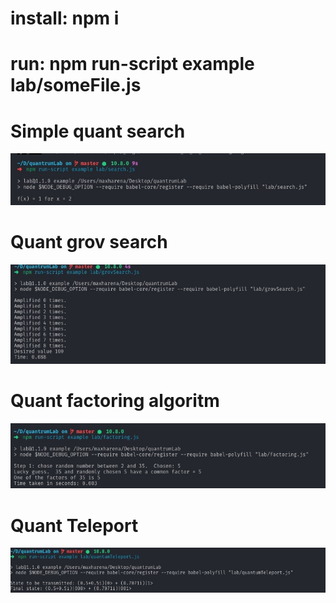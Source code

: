 # install: npm i 

# run: npm run-script example lab/someFile.js


# Simple quant search
![alt text](https://raw.githubusercontent.com/maxkharena/-quntum-lab/master/search.png)


# Quant grov search
![alt text](https://raw.githubusercontent.com/maxkharena/-quntum-lab/master/grovSearch.png)

# Quant factoring algoritm
![alt text](https://raw.githubusercontent.com/maxkharena/-quntum-lab/master/factoring.png)

# Quant Teleport
![alt text](https://raw.githubusercontent.com/maxkharena/-quntum-lab/master/quantumTeleport.png)

